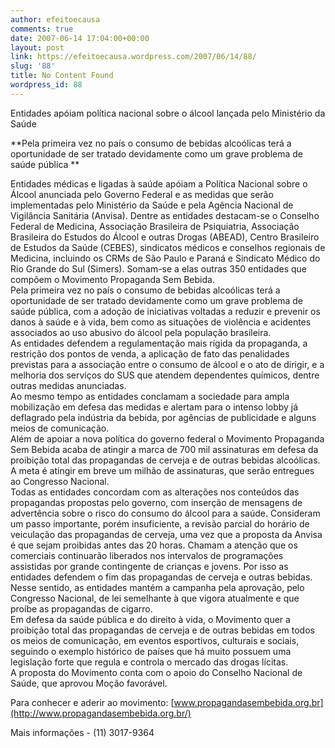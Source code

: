 ```yaml
---
author: efeitoecausa
comments: true
date: 2007-06-14 17:04:00+00:00
layout: post
link: https://efeitoecausa.wordpress.com/2007/06/14/88/
slug: '88'
title: No Content Found
wordpress_id: 88
---
```


>

Entidades apóiam política nacional sobre o álcool lançada pelo Ministério da Saúde

       

**Pela primeira vez no país o consumo de bebidas alcoólicas terá a oportunidade de ser tratado devidamente como um grave problema de saúde pública **

       

Entidades médicas e ligadas à saúde apóiam a Política Nacional sobre o Álcool anunciada pelo Governo Federal e as medidas que serão implementadas pelo Ministério da Saúde e pela Agência Nacional de Vigilância Sanitária (Anvisa). Dentre as entidades destacam-se o Conselho Federal de Medicina, Associação Brasileira de Psiquiatria, Associação Brasileira do Estudos do Álcool e outras Drogas (ABEAD), Centro Brasileiro de Estudos da Saúde (CEBES), sindicatos médicos e conselhos regionais de Medicina, incluindo os CRMs de São Paulo e Paraná e Sindicato Médico do Rio Grande do Sul (Simers). Somam-se a elas outras 350 entidades que compõem o Movimento Propaganda Sem Bebida.  
Pela primeira vez no país o consumo de bebidas alcoólicas terá a oportunidade de ser tratado devidamente como um grave problema de saúde pública, com a adoção de iniciativas voltadas a reduzir e prevenir os danos à saúde e à vida, bem como as situações de violência e acidentes associados ao uso abusivo do álcool pela população brasileira.  
As entidades defendem a regulamentação mais rígida da propaganda, a restrição dos pontos de venda, a aplicação de fato das penalidades previstas para a associação entre o consumo de álcool e o ato de dirigir, e a melhoria dos serviços do SUS que atendem dependentes químicos, dentre outras medidas anunciadas.  
Ao mesmo tempo as entidades conclamam a sociedade para ampla mobilização em defesa das medidas e alertam para o intenso lobby já deflagrado pela indústria da bebida, por agências de publicidade e alguns meios de comunicação.  
Além de apoiar a nova política do governo federal o Movimento Propaganda Sem Bebida acaba de atingir a marca de 700 mil assinaturas em defesa da proibição total das propagandas de cerveja e de outras bebidas alcoólicas. A meta é atingir em breve um milhão de assinaturas, que serão entregues ao Congresso Nacional.  
Todas as entidades concordam com as alterações nos conteúdos das propagandas propostas pelo governo, com inserção de mensagens de advertência sobre o risco do consumo do álcool para a saúde. Consideram um passo importante, porém insuficiente, a revisão parcial do horário de veiculação das propagandas de cerveja, uma vez que a proposta da Anvisa é que sejam proibidas antes das 20 horas. Chamam a atenção que os comerciais continuarão liberados nos intervalos de programações assistidas por grande contingente de crianças e jovens. Por isso as entidades defendem o fim das propagandas de cerveja e outras bebidas.  
Nesse sentido, as entidades mantém a campanha pela aprovação, pelo Congresso Nacional, de lei semelhante à que vigora atualmente e que proíbe as propagandas de cigarro.  
Em defesa da saúde pública e do direito à vida, o Movimento quer a proibição total das propagandas de cerveja e de outras bebidas em todos os meios de comunicação, em eventos esportivos, culturais e sociais, seguindo o exemplo histórico de países que há muito possuem uma legislação forte que regula e controla o mercado das drogas lícitas.  
A proposta do Movimento conta com o apoio do Conselho Nacional de Saúde, que aprovou Moção favorável.  
  
Para conhecer e aderir ao movimento: [www.propagandasembebida.org.br](http://www.propagandasembebida.org.br/)  
  
Mais informações - (11) 3017-9364 
